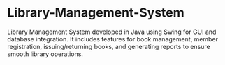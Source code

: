 # Library-Management-System
Library Management System developed in Java using Swing for GUI and database integration. It includes features for book management, member registration, issuing/returning books, and generating reports to ensure smooth library operations.
